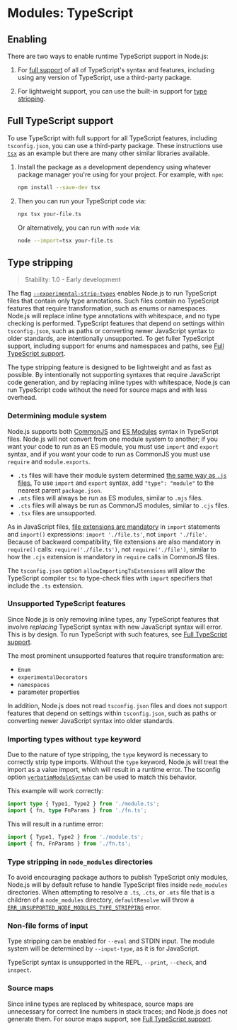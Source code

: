 # Modules: TypeScript

## Enabling

There are two ways to enable runtime TypeScript support in Node.js:

1. For [full support][] of all of TypeScript's syntax and features, including
   using any version of TypeScript, use a third-party package.

2. For lightweight support, you can use the built-in support for
   [type stripping][].

## Full TypeScript support

To use TypeScript with full support for all TypeScript features, including
`tsconfig.json`, you can use a third-party package. These instructions use
[`tsx`][] as an example but there are many other similar libraries available.

1. Install the package as a development dependency using whatever package
   manager you're using for your project. For example, with `npm`:

   ```bash
   npm install --save-dev tsx
   ```

2. Then you can run your TypeScript code via:

   ```bash
   npx tsx your-file.ts
   ```

   Or alternatively, you can run with `node` via:

   ```bash
   node --import=tsx your-file.ts
   ```

## Type stripping

<!-- YAML
added: REPLACEME
-->

> Stability: 1.0 - Early development

The flag [`--experimental-strip-types`][] enables Node.js to run TypeScript
files that contain only type annotations. Such files contain no TypeScript
features that require transformation, such as enums or namespaces. Node.js will
replace inline type annotations with whitespace, and no type checking is
performed. TypeScript features that depend on settings within `tsconfig.json`,
such as paths or converting newer JavaScript syntax to older standards, are
intentionally unsupported. To get fuller TypeScript support, including support
for enums and namespaces and paths, see [Full TypeScript support][].

The type stripping feature is designed to be lightweight and as fast as
possible. By intentionally not supporting syntaxes that require JavaScript code
generation, and by replacing inline types with whitespace, Node.js can run
TypeScript code without the need for source maps and with less overhead.

### Determining module system

Node.js supports both [CommonJS][] and [ES Modules][] syntax in TypeScript
files. Node.js will not convert from one module system to another; if you want
your code to run as an ES module, you must use `import` and `export` syntax,
and if you want your code to run as CommonJS you must use `require` and
`module.exports`.

* `.ts` files will have their module system determined
  [the same way as `.js` files.][] To use `import` and `export` syntax, add
  `"type": "module"` to the nearest parent `package.json`.
* `.mts` files will always be run as ES modules, similar to `.mjs` files.
* `.cts` files will always be run as CommonJS modules, similar to `.cjs` files.
* `.tsx` files are unsupported.

As in JavaScript files, [file extensions are mandatory][] in `import` statements
and `import()` expressions: `import './file.ts'`, not `import './file'`.
Because of backward compatibility, file extensions are also mandatory in
`require()` calls: `require('./file.ts')`, not `require('./file')`, similar to
how the `.cjs` extension is mandatory in `require` calls in CommonJS files.

The `tsconfig.json` option `allowImportingTsExtensions` will allow the
TypeScript compiler `tsc` to type-check files with `import` specifiers that
include the `.ts` extension.

### Unsupported TypeScript features

Since Node.js is only removing inline types, any TypeScript features that
involve _replacing_ TypeScript syntax with new JavaScript syntax will error.
This is by design. To run TypeScript with such features, see
[Full TypeScript support][].

The most prominent unsupported features that require transformation are:

* `Enum`
* `experimentalDecorators`
* `namespaces`
* parameter properties

In addition, Node.js does not read `tsconfig.json` files and does not support
features that depend on settings within `tsconfig.json`, such as paths or
converting newer JavaScript syntax into older standards.

### Importing types without `type` keyword

Due to the nature of type stripping, the `type` keyword is necessary to
correctly strip type imports.
Without the `type` keyword, Node.js will treat the import as a value import,
which will result in a runtime error.
The tsconfig option [`verbatimModuleSyntax`][] can be used to match this behavior.

This example will work correctly:

```ts
import type { Type1, Type2 } from './module.ts';
import { fn, type FnParams } from './fn.ts';
```

This will result in a runtime error:

```ts
import { Type1, Type2 } from './module.ts';
import { fn, FnParams } from './fn.ts';
```

### Type stripping in `node_modules` directories

To avoid encouraging package authors to publish TypeScript only modules,
Node.js will by default refuse to handle TypeScript files inside `node_modules` directories.
When attempting to resolve a `.ts`, `.cts`, or `.mts` file that is a children of a
`node_modules` directory, `defaultResolve` will throw
a [`ERR_UNSUPPORTED_NODE_MODULES_TYPE_STRIPPING`][] error.

### Non-file forms of input

Type stripping can be enabled for `--eval` and STDIN input. The module system
will be determined by `--input-type`, as it is for JavaScript.

TypeScript syntax is unsupported in the REPL, `--print`, `--check`, and
`inspect`.

### Source maps

Since inline types are replaced by whitespace, source maps are unnecessary for
correct line numbers in stack traces; and Node.js does not generate them. For
source maps support, see [Full TypeScript support][].

[CommonJS]: modules.md
[ES Modules]: esm.md
[Full TypeScript support]: #full-typescript-support
[`--experimental-strip-types`]: cli.md#--experimental-strip-types
[`ERR_UNSUPPORTED_NODE_MODULES_TYPE_STRIPPING`]: errors.md#err_unsupported_node_modules_type_stripping
[`tsx`]: https://tsx.is/
[`verbatimModuleSyntax`]: https://www.typescriptlang.org/tsconfig/#verbatimModuleSyntax
[file extensions are mandatory]: esm.md#mandatory-file-extensions
[full support]: #full-typescript-support
[the same way as `.js` files.]: packages.md#determining-module-system
[type stripping]: #type-stripping

